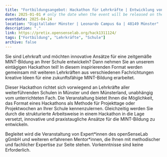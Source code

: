 ```yaml
---
title: "Fortbildungsangebot: Hackathon für Lehrkräfte | Entwicklung von innovativen Ideen und Projekten für digitale Schule"
date: 2025-01-01 # only the date when the event will be released on the website
eventdate: 2025-04-24
location: "Digitallabor Münster | Leonardo Campus 6a | 48149 Münster"
description: "."
link: https://pretix.opensenselab.org/hack1311124/
tags: ["Fortbildung", "Lehrkräfte", "Schule"]
archive: false
---
```


Sie sind Lehrkraft und möchten innovative Ansätze für eine zeitgemäße MINT-Bildung an Ihrer Schule entwickeln? Dann nehmen Sie an unserem eintägigen Hackathon teil! In diesem inspirierenden Format werden gemeinsam mit weiteren Lehrkräften aus verschiedenen Fachrichtungen kreative Ideen für eine zukunftsfähige MINT-Bildung erarbeitet.

Dieser Hackathon richtet sich vorwiegend an Lehrkräfte aller weiterführenden Schulen in Münster und dem Münsterland, unabhängig vom unterrichteten Fach. Die Veranstaltung bietet Ihnen die Möglichkeit, das Format eines Hackathons als Methode für Projekttage oder Projektwochen an Ihrer Schule kennenzulernen. Gleichzeitig werden Sie durch die strukturierte Arbeitsweise in einem Hackathon in die Lage versetzt, innovative und praxistaugliche Ansätze für die MINT-Bildung zu entwickeln.

Begleitet wird die Veranstaltung von Expert\*innen des openSenseLab gGmbH und weiteren erfahrenen Mentor\*innen, die Ihnen mit methodischer und fachlicher Expertise zur Seite stehen. Vorkenntnisse sind keine Erforderlich.
